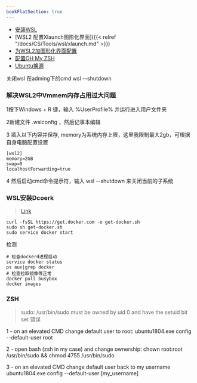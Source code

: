 ```yaml
---
bookFlatSection: true
---
```


- [安装WSL](https://zhuanlan.zhihu.com/p/337104547)
- [WSL2 配置Xlaunch图形化界面]({{< relref "/docs/CS/Tools/wsl/xlaunch.md" >}})
- [为WSL2加图形化界面配置](https://blog.csdn.net/weixin_30810127/article/details/112238239)
- [配置OH My ZSH](https://zhuanlan.zhihu.com/p/35283688)
- [Ubuntu换源](https://zhuanlan.zhihu.com/p/142014944)

关闭wsl 在adming下的cmd wsl --shutdown


### 解决WSL2中Vmmem内存占用过大问题
1按下Windows + R 键，输入 %UserProfile% 并运行进入用户文件夹

2新建文件 .wslconfig ，然后记事本编辑

3 填入以下内容并保存, memory为系统内存上限，这里我限制最大2gb，可根据自身电脑配置设置
```
[wsl2]
memory=2GB
swap=0
localhostForwarding=true
```
4 然后启动cmd命令提示符，输入 wsl --shutdown 来关闭当前的子系统

### WSL安装Dcoerk
> [Link](https://zhuanlan.zhihu.com/p/148511634)
```
curl -fsSL https://get.docker.com -o get-docker.sh
sudo sh get-docker.sh
sudo service docker start
```

检测
```
# 检查dockerd进程启动
service docker status
ps aux|grep docker
# 检查拉取镜像等正常
docker pull busybox
docker images
```



### ZSH
> sudo: /usr/bin/sudo must be owned by uid 0 and have the setuid bit set 错误

1 - on an elevated CMD change default user to root:
ubuntu1804.exe config --default-user root

2 - open bash (zsh in my case) and change ownership:
chown root:root /usr/bin/sudo && chmod 4755 /usr/bin/sudo

3 - on an elevated CMD change default user back to my username
ubuntu1804.exe config --default-user [my_username]